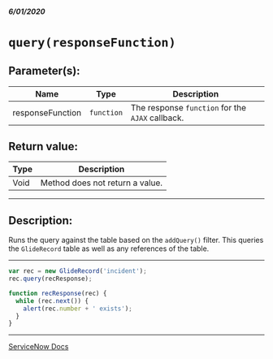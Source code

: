 ##### 6/01/2020
# `query(responseFunction)`
## Parameter(s):
| Name | Type | Description |
|---|---|---|
| responseFunction | `function` | The response `function` for the `AJAX` callback. |

## Return value:
| Type | Description |
|---|---|
| Void | Method does not return a value. |

---

## Description:
Runs the query against the table based on the `addQuery()` filter.  This queries the `GlideRecord` table as well as any references of the table.

---

```js
var rec = new GlideRecord('incident');
rec.query(recResponse);

function recResponse(rec) {
  while (rec.next()) {
    alert(rec.number + ' exists');
  }
}
```

---

[ServiceNow Docs](https://developer.servicenow.com/dev.do#!/reference/api/newyork/client/c_GlideRecordClientSideAPI#r_GRCS-query_Function)